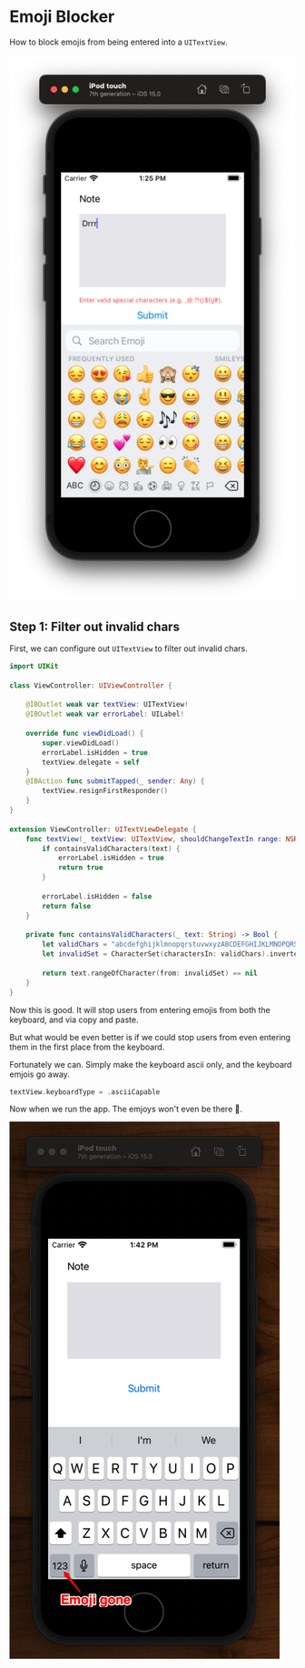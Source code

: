 # Emoji Blocker

How to block emojis from being entered into a `UITextView`.

![](images/0.png)

## Step 1: Filter out invalid chars

First, we can configure out `UITextView` to filter out invalid chars.

```swift
import UIKit

class ViewController: UIViewController {

    @IBOutlet weak var textView: UITextView!
    @IBOutlet weak var errorLabel: UILabel!

    override func viewDidLoad() {
        super.viewDidLoad()
        errorLabel.isHidden = true
        textView.delegate = self
    }
    @IBAction func submitTapped(_ sender: Any) {
        textView.resignFirstResponder()
    }
}

extension ViewController: UITextViewDelegate {
    func textView(_ textView: UITextView, shouldChangeTextIn range: NSRange, replacementText text: String) -> Bool {
        if containsValidCharacters(text) {
            errorLabel.isHidden = true
            return true
        }

        errorLabel.isHidden = false
        return false
    }

    private func containsValidCharacters(_ text: String) -> Bool {
        let validChars = "abcdefghijklmnopqrstuvwxyzABCDEFGHIJKLMNOPQRSTUVWXYZ0123456789.,@:?!()$\\/# \n"
        let invalidSet = CharacterSet(charactersIn: validChars).inverted

        return text.rangeOfCharacter(from: invalidSet) == nil
    }
}
```

Now this is good. It will stop users from entering emojis from both the keyboard, and via copy and paste.

But what would be even better is if we could stop users from even entering them in the first place from the keyboard. 

Fortunately we can. Simply make the keyboard ascii only, and the keyboard emjois go away.

```swift
textView.keyboardType = .asciiCapable
```

Now when we run the app. The emjoys won't even be there 🤗.

![](images/1.png)

